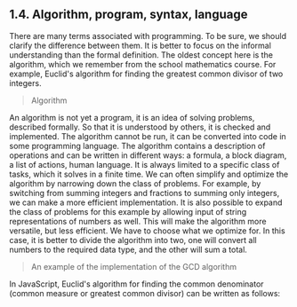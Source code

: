 ## 1.4. Algorithm, program, syntax, language

There are many terms associated with programming. To be sure, we should clarify the difference between them. It is better to focus on the informal understanding than the formal definition. The oldest concept here is the algorithm, which we remember from the school mathematics course. For example, Euclid's algorithm for finding the greatest common divisor of two integers.

> Algorithm

An algorithm is not yet a program, it is an idea of ​​solving problems, described formally. So that it is understood by others, it is checked and implemented. The algorithm cannot be run, it can be converted into code in some programming language. The algorithm contains a description of operations and can be written in different ways: a formula, a block diagram, a list of actions, human language. It is always limited to a specific class of tasks, which it solves in a finite time. We can often simplify and optimize the algorithm by narrowing down the class of problems. For example, by switching from summing integers and fractions to summing only integers, we can make a more efficient implementation. It is also possible to expand the class of problems for this example by allowing input of string representations of numbers as well. This will make the algorithm more versatile, but less efficient. We have to choose what we optimize for. In this case, it is better to divide the algorithm into two, one will convert all numbers to the required data type, and the other will sum a total.

> An example of the implementation of the GCD algorithm

In JavaScript, Euclid's algorithm for finding the common denominator (common measure or greatest common divisor) can be written as follows:


